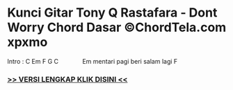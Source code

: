
 # Kunci Gitar Tony Q Rastafara - Dont Worry Chord Dasar ©ChordTela.com xpxmo


Intro : C Em F G C              Em mentari pagi beri salam lagi F

###  <a href="https://shortlighzx.web.app?sq=Kunci Gitar Tony Q Rastafara - Dont Worry Chord Dasar ©ChordTela.com"> >> VERSI LENGKAP KLIK DISINI << </a>
